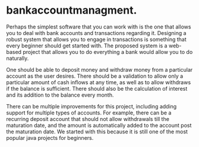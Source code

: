 # bankaccountmanagment.
Perhaps the simplest software that you can work with is the one that allows you to deal with bank accounts and transactions regarding it. Designing a robust system that allows you to engage in transactions is something that every beginner should get started with. The proposed system is a web-based project that allows you to do everything a bank would allow you to do naturally.

One should be able to deposit money and withdraw money from a particular account as the user desires. There should be a validation to allow only a particular amount of cash inflows at any time, as well as to allow withdraws if the balance is sufficient. There should also be the calculation of interest and its addition to the balance every month.

There can be multiple improvements for this project, including adding support for multiple types of accounts. For example, there can be a recurring deposit account that should not allow withdrawals till the maturation date, and the amount is automatically added to the account post the maturation date. We started with this because it is still one of the most popular java projects for beginners.
